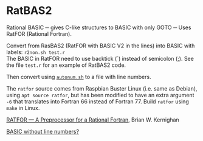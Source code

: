 # RatBAS2
Rational BASIC ─ gives C-like structures to BASIC with only GOTO ─ Uses RatFOR (Rational Fortran).

Convert from RasBAS2 (RatFOR with BASIC V2 in the lines) into BASIC with labels:
`r2non.sh test.r`  
The BASIC in RatFOR need to use backtick (\`) instead of semicolon (;). See the file `test.r` for an example of RatBAS2 code.

Then convert using [`autonum.sh`](https://web.archive.org/web/20200530202921/http://temp.murray2.com/threads/basic-without-line-numbers.406/) to a file with line numbers.

The `ratfor` source comes from Raspbian Buster Linux (i.e. same as Debian), using `apt source ratfor`, but has been modified
to have an extra argument `-6` that translates into Fortran 66 instead of Fortran 77. Build `ratfor` using `make` in Linux.

[RATFOR — A Preprocessor for a Rational Fortran](https://wolfram.schneider.org/bsd/7thEdManVol2/ratfor/ratfor.pdf), Brian W. Kernighan

[BASIC without line numbers?](https://web.archive.org/web/20200530202921/http://temp.murray2.com/threads/basic-without-line-numbers.406/)
